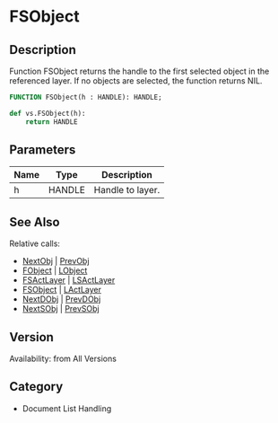# FSObject

## Description
Function FSObject returns the handle to the first selected object in the referenced layer. If no objects are selected, the function returns NIL.

```pascal
FUNCTION FSObject(h : HANDLE): HANDLE;
```

```python
def vs.FSObject(h):
    return HANDLE
```

## Parameters
|Name|Type|Description|
|---|---|---|
|h|HANDLE|Handle to layer.|

## See Also
Relative calls:
* [NextObj](NextObj.md) | [PrevObj](PrevObj.md)
* [FObject](FObject.md) | [LObject](LObject.md)
* [FSActLayer](FSActLayer.md) | [LSActLayer](LSActLayer.md)
* [FSObject](FSObject.md)  | [LActLayer](LActLayer.md)
* [NextDObj](NextDObj.md) | [PrevDObj](PrevDObj.md)
* [NextSObj](NextSObj.md) | [PrevSObj](PrevSObj.md)

## Version
Availability: from All Versions

## Category
* Document List Handling

